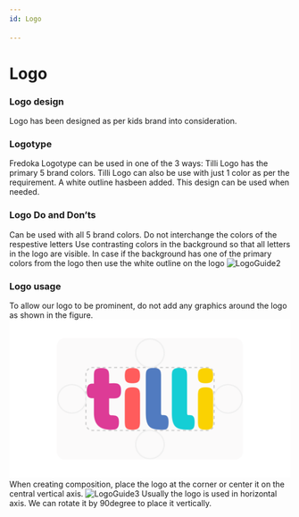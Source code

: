 ```yaml
---
id: Logo

---
```


# Logo

### Logo design

Logo has been designed as per kids brand into consideration.
  
  
### Logotype
Fredoka
Logotype can be used in one of the 3 ways:
Tilli Logo has the primary 5 brand colors.
Tilli Logo can also be use with just 1 color as per the requirement.
A white outline hasbeen added. This design can be used when needed. 


### Logo Do and Don’ts
Can be used with all 5 brand colors. Do not interchange the colors of the respestive letters
Use contrasting colors in the background so that all letters in the logo are visible.
In case if the background has one of the primary colors from the logo then use the white outline on the logo
![LogoGuide2](./images/LogoGuide2.png "LogoGuide2")



### Logo usage
To allow our logo to be prominent, do not add any graphics around the logo as shown in the figure.
 ![LogoGuide1](./images/LogoGuide1.png "LogoGuide1")
When creating composition, place the logo at the corner or center it on the central vertical axis.
![LogoGuide3](./images/LogoGuide3.png "LogoGuide3")
Usually the logo is used in horizontal axis. We can rotate it by 90degree to place it vertically.
